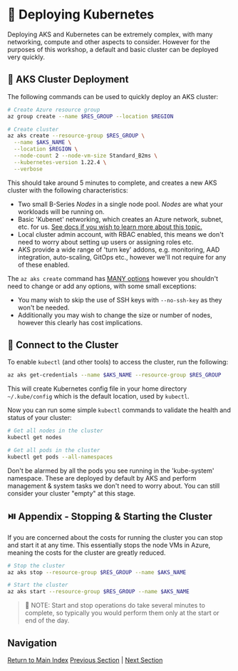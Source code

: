 # 🚦 Deploying Kubernetes

Deploying AKS and Kubernetes can be extremely complex, with many networking, compute and other aspects
to consider. However for the purposes of this workshop, a default and basic cluster can be deployed
very quickly.

## 🚀 AKS Cluster Deployment

The following commands can be used to quickly deploy an AKS cluster:

```bash
# Create Azure resource group
az group create --name $RES_GROUP --location $REGION

# Create cluster
az aks create --resource-group $RES_GROUP \
  --name $AKS_NAME \
  --location $REGION \
  --node-count 2 --node-vm-size Standard_B2ms \
  --kubernetes-version 1.22.4 \
  --verbose
```

This should take around 5 minutes to complete, and creates a new AKS cluster with the following
characteristics:

- Two small B-Series _Nodes_ in a single node pool. _Nodes_ are what your workloads will be running on.
- Basic 'Kubenet' networking, which creates an Azure network, subnet, etc. for us. [See docs if you wish to learn more about this topic.](https://docs.microsoft.com/azure/aks/operator-best-practices-network)
- Local cluster admin account, with RBAC enabled, this means we don't need to worry about setting up
  users or assigning roles etc.
- AKS provide a wide range of 'turn key' addons, e.g. monitoring, AAD integration, auto-scaling, GitOps
  etc., however we'll not require for any of these enabled.

The `az aks create` command has [MANY options](https://docs.microsoft.com/en-us/cli/azure/aks?view=azure-cli-latest#az-aks-create)
however you shouldn't need to change or add any options, with some small exceptions:

- You many wish to skip the use of SSH keys with `--no-ssh-key` as they won't be needed.
- Additionally you may wish to change the size or number of nodes, however this clearly has cost
  implications.

## 🔌 Connect to the Cluster

To enable `kubectl` (and other tools) to access the cluster, run the following:

```bash
az aks get-credentials --name $AKS_NAME --resource-group $RES_GROUP
```

This will create Kubernetes config file in your home directory `~/.kube/config` which is the default
location, used by `kubectl`.

Now you can run some simple `kubectl` commands to validate the health and status of your cluster:

```bash
# Get all nodes in the cluster
kubectl get nodes

# Get all pods in the cluster
kubectl get pods --all-namespaces
```

Don't be alarmed by all the pods you see running in the 'kube-system' namespace. These are deployed
by default by AKS and perform management & system tasks we don't need to worry about. You can still
consider your cluster "empty" at this stage.

## ⏯️ Appendix - Stopping & Starting the Cluster

If you are concerned about the costs for running the cluster you can stop and start it at any time.
This essentially stops the node VMs in Azure, meaning the costs for the cluster are greatly reduced.

```bash
# Stop the cluster
az aks stop --resource-group $RES_GROUP --name $AKS_NAME

# Start the cluster
az aks start --resource-group $RES_GROUP --name $AKS_NAME
```

> 📝 NOTE: Start and stop operations do take several minutes to complete, so typically you would
> perform them only at the start or end of the day.

## Navigation

[Return to Main Index](../readme.md)
[Previous Section](../00-pre-reqs/readme.md) | [Next Section](../02-container-registry/readme.md)
